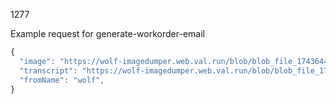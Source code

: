 1277

Example request for generate-workorder-email

```js
{
  "image": "https://wolf-imagedumper.web.val.run/blob/blob_file_1743644219384_786bf3e9-ece9-427c-9f44-b88bb70f4715.png",
  "transcript": "https://wolf-imagedumper.web.val.run/blob/blob_file_1743644611684_output.mp4",
  "fromName": "wolf",
}
```
